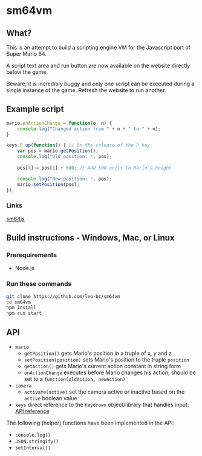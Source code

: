 # sm64vm

## What?
This is an attempt to build a scripting engine VM for the Javascript port of Super Mario 64.

A script text area and run button are now available on the website directly below the game.

Beware; it is incredibly buggy and only one script can be executed during a single instance of the game. Refresh the website to run another.

## Example script
```javascript
mario.onActionChange = function(o, n) {
    console.log("Changed action from " + o + " to " + n);
}

keys.P.up(function() { // On the release of the P key
    var pos = mario.getPosition();
    console.log("Old position: ", pos);
    
    pos[1] = pos[1] + 500; // Add 500 units to Mario's height

    console.log("New position: ", pos); 
    mario.setPosition(pos);
});
```

### Links
[sm64js](https://github.com/sm64js/sm64js)

## Build instructions - Windows, Mac, or Linux 

### Prerequirements
* Node.js

### Run these commands
```bash
git clone https://github.com/leo-bc/sm64vm
cd sm64vm
npm install
npm run start
```

## API
* `mario`
  * `getPosition()` gets Mario's position in a truple of x, y and z
  * `setPosition(position)` sets Mario's position to the truple `position`
  * `getAction()` gets Mario's current action constant in string form
  * `onActionChange` executes before Mario changes his action; should be set to a `function(oldAction, newAction)`
* `camera`
  * `activate(active)` set the camera active or inactive based on the `active` boolean value
* `keys` direct reference to the `Keydrown` object/library that handles input: [API reference](https://jeremyckahn.github.io/keydrown/)

The following (helper) functions have been implemented in the API:
* `console.log()`
* `JSON.stringify()`
* `setInterval()`
